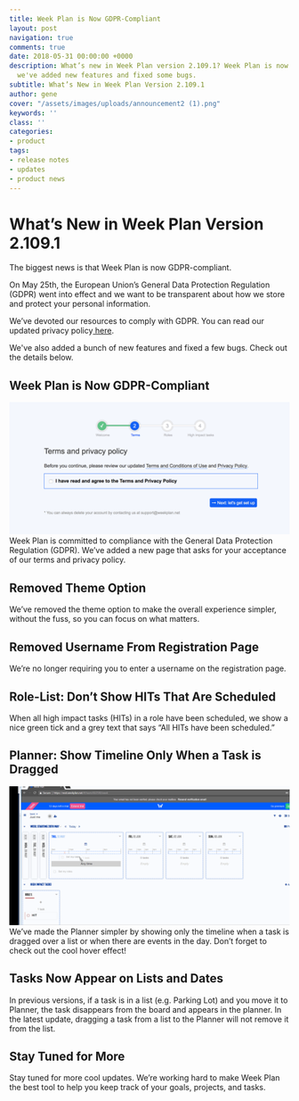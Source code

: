 ```yaml
---
title: Week Plan is Now GDPR-Compliant
layout: post
navigation: true
comments: true
date: 2018-05-31 00:00:00 +0000
description: What’s new in Week Plan version 2.109.1? Week Plan is now GDPR-compliant,
  we've added new features and fixed some bugs.
subtitle: What’s New in Week Plan Version 2.109.1
author: gene
cover: "/assets/images/uploads/announcement2 (1).png"
keywords: ''
class: ''
categories:
- product
tags:
- release notes
- updates
- product news
---
```

# **What’s New in Week Plan Version 2.109.1**

The biggest news is that Week Plan is now GDPR-compliant.

On May 25th, the European Union’s General Data Protection Regulation (GDPR) went into effect and we want to be transparent about how we store and protect your personal information.

We’ve devoted our resources to comply with GDPR. You can read our updated privacy policy[ here](https://weekplan.net/privacy/).

We've also added a bunch of new features and fixed a few bugs. Check out the details below.

## **Week Plan is Now GDPR-Compliant**

![](/assets/images/uploads/gdpr.png)Week Plan is committed to compliance with the General Data Protection Regulation (GDPR). We’ve added a new page that asks for your acceptance of our terms and privacy policy.

## **Removed Theme Option**

We’ve removed the theme option to make the overall experience simpler, without the fuss, so you can focus on what matters.

## **Removed Username From Registration Page**

We’re no longer requiring you to enter a username on the registration page.

## **Role-List: Don’t Show HITs That Are Scheduled**

When all high impact tasks (HITs) in a role have been scheduled, we show a nice green tick and a grey text that says “All HITs have been scheduled.”

## **Planner: Show Timeline Only When a Task is Dragged** 

![](/assets/images/uploads/Rec.gif)We’ve made the Planner simpler by showing only the timeline when a task is dragged over a list or when there are events in the day. Don’t forget to check out the cool hover effect! 

## **Tasks Now Appear on Lists and Dates**

In previous versions, if a task is in a list (e.g. Parking Lot) and you move it to Planner, the task disappears from the board and appears in the planner. In the latest update, dragging a task from a list to the Planner will not remove it from the list.

## **Stay Tuned for More**

Stay tuned for more cool updates. We’re working hard to make Week Plan the best tool to help you keep track of your goals, projects, and tasks. 